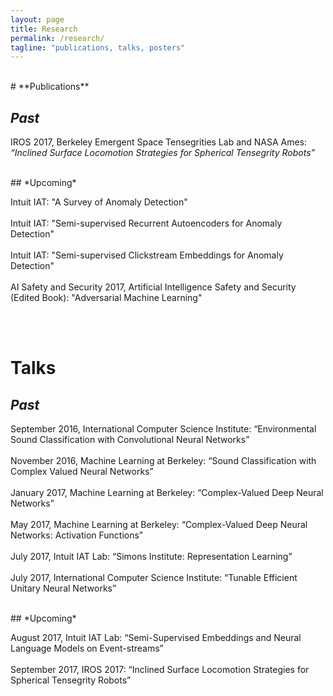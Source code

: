```yaml
---
layout: page
title: Research
permalink: /research/
tagline: "publications, talks, posters"
---
```


<br>
# **Publications**

## *Past*


IROS 2017, Berkeley Emergent Space Tensegrities Lab and NASA Ames: *“Inclined Surface Locomotion Strategies for Spherical Tensegrity Robots”*
<br>


<br>
## *Upcoming*
<p>
Intuit IAT: "A Survey of Anomaly Detection"
<br><br>
Intuit IAT: "Semi-supervised Recurrent Autoencoders for Anomaly Detection"
<br><br>
Intuit IAT: "Semi-supervised Clickstream Embeddings for Anomaly Detection"
<br><br>
AI Safety and Security 2017, Artificial Intelligence Safety and Security (Edited Book): "Adversarial Machine Learning"
</p>

<br><br>
# **Talks**

## *Past*

<p>
September 2016, International Computer Science Institute: “Environmental Sound Classification with Convolutional Neural Networks”
<br><br>
November 2016, Machine Learning at Berkeley: “Sound Classification with Complex Valued Neural Networks”
<br><br>
January 2017, Machine Learning at Berkeley: “Complex-Valued Deep Neural Networks”
<br><br>
May 2017, Machine Learning at Berkeley: “Complex-Valued Deep Neural Networks: Activation Functions”
<br><br>
 July 2017, Intuit IAT Lab: “Simons Institute: Representation Learning”
<br><br>
 July 2017, International Computer Science Institute: “Tunable Efficient Unitary Neural Networks”
</p>

<br>
## *Upcoming*
<p>
August 2017, Intuit IAT Lab: “Semi-Supervised Embeddings and Neural Language Models on Event-streams”
<br><br>
September 2017, IROS 2017: “Inclined Surface Locomotion Strategies for Spherical Tensegrity Robots”
</p>

